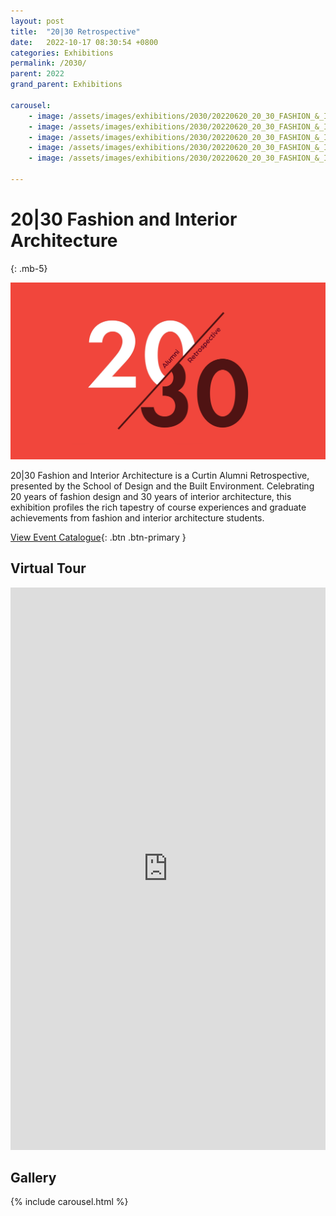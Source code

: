 ```yaml
---
layout: post
title:  "20|30 Retrospective"
date:   2022-10-17 08:30:54 +0800
categories: Exhibitions
permalink: /2030/  
parent: 2022
grand_parent: Exhibitions

carousel:
    - image: /assets/images/exhibitions/2030/20220620_20_30_FASHION_&_INTERIOR_ARCHITECTURE_0003.jpg
    - image: /assets/images/exhibitions/2030/20220620_20_30_FASHION_&_INTERIOR_ARCHITECTURE_0009.jpg
    - image: /assets/images/exhibitions/2030/20220620_20_30_FASHION_&_INTERIOR_ARCHITECTURE_0013.jpg
    - image: /assets/images/exhibitions/2030/20220620_20_30_FASHION_&_INTERIOR_ARCHITECTURE_0022.jpg
    - image: /assets/images/exhibitions/2030/20220620_20_30_FASHION_&_INTERIOR_ARCHITECTURE_0024.jpg

---
```



# 20|30 Fashion and Interior Architecture 
{: .mb-5}

![20-30 Logo](/assets/images/exhibitions/2030/20-30_logo.png)

<p> 20|30 Fashion and Interior Architecture is a Curtin Alumni Retrospective, presented by the School of Design and the Built Environment. Celebrating 20 years of fashion design and 30 years of interior architecture, this exhibition profiles the rich tapestry of course experiences and graduate achievements from fashion and interior architecture students. </p>

[View Event Catalogue](https://issuu.com/curtin-dbe/docs/20_30_exhibition_book_){: .btn .btn-primary }



## Virtual Tour
<iframe width='100%' height='900px' src='https://my.matterport.com/show/?m=GYJKWDjoaSS' frameborder='0' allowfullscreen allow='xr-spatial-tracking'></iframe>

## Gallery

{% include carousel.html %}